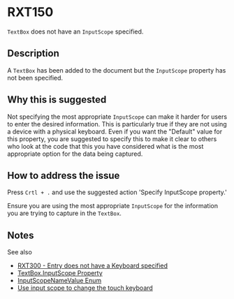 # RXT150

`TextBox` does not have an `InputScope` specified.

## Description

A `TextBox` has been added to the document but the `InputScope` property has not been specified.

## Why this is suggested

Not specifying the most appropriate `InputScope` can make it harder for users to enter the desired information. This is particularly true if they are not using a device with a physical keyboard.
Even if you want the "Default" value for this property, you are suggested to specify this to make it clear to others who look at the code that this you have considered what is the most appropriate option for the data being captured.

## How to address the issue

Press `Crtl + .` and use the suggested action 'Specify InputScope property.'

Ensure you are using the most appropriate `InputScope` for the information you are trying to capture in the `TextBox`.

## Notes

See also

- [RXT300 - Entry does not have a Keyboard specified](./RXT300.md)
- [TextBox.InputScope Property](https://docs.microsoft.com/en-us/uwp/api/windows.ui.xaml.controls.textbox.inputscope)
- [InputScopeNameValue Enum](https://docs.microsoft.com/en-us/uwp/api/windows.ui.xaml.input.inputscopenamevalue)
- [Use input scope to change the touch keyboard](https://docs.microsoft.com/en-us/windows/uwp/design/input/use-input-scope-to-change-the-touch-keyboard)
